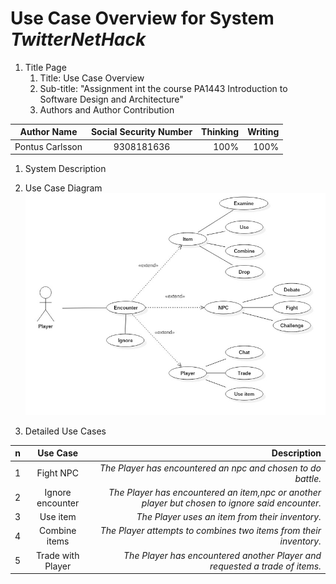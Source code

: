 # Use Case Overview for System _TwitterNetHack_
1. Title Page
    1. Title: Use Case Overview
    1. Sub-title: "Assignment int the course PA1443 Introduction to Software Design and Architecture"
    1. Authors and Author Contribution

| Author Name   | Social Security Number| Thinking  |Writing  |
| ------------- |:-------------:| -----:|-----:|
| Pontus Carlsson  | 9308181636 | 100% |100% |

1. System Description
1. Use Case Diagram
![model](https://github.com/carl93/OOD-PA1443-poca16/blob/master/Assignments/model.jpeg "Diagram")

1. Detailed Use Cases

| n | Use Case | Description |
| - |:-------------:| ------:|
| 1 | Fight NPC | _The Player has encountered an npc and chosen to do battle._ |
| 2 | Ignore encounter | _The Player has encountered an item,npc or another player but chosen to ignore said encounter._ |
| 3 | Use item | _The Player uses an item from their inventory._ |
| 4 | Combine items | _The Player attempts to combines two items from their inventory._ |
| 5 | Trade with Player | _The Player has encountered another Player and requested a trade of items._ |

